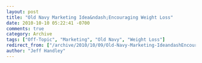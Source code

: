```yaml
---
layout: post
title: "Old Navy Marketing Idea&ndash;Encouraging Weight Loss"
date: 2010-10-10 05:22:41 -0700
comments: true
category: Archive
tags: ["Off-Topic", "Marketing", "Old Navy", "Weight Loss"]
redirect_from: ["/archive/2010/10/09/Old-Navy-Marketing-IdeandashEncouraging-Weight-Loss.aspx/", "/archive/2010/10/09/old-navy-marketing-ideandashencouraging-weight-loss.aspx"]
author: "Jeff Handley"
---
```


